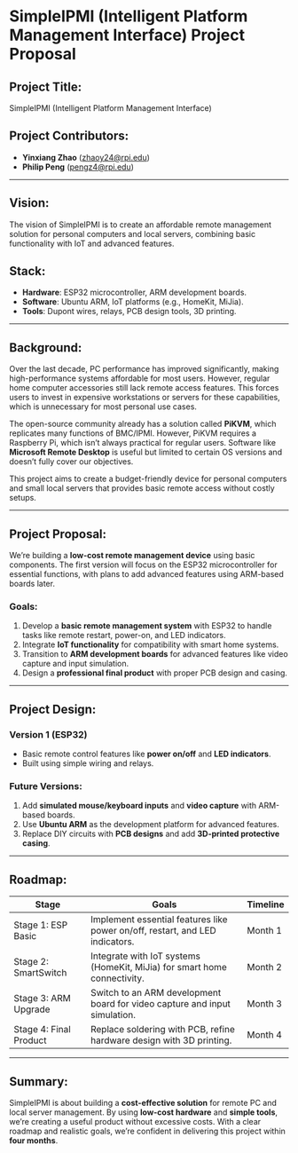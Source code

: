 # SimpleIPMI (Intelligent Platform Management Interface) Project Proposal

## Project Title:
SimpleIPMI (Intelligent Platform Management Interface)

## Project Contributors:
- **Yinxiang Zhao** (zhaoy24@rpi.edu)
- **Philip Peng** (pengz4@rpi.edu)

---

## Vision:
The vision of SimpleIPMI is to create an affordable remote management solution for personal computers and local servers, combining basic functionality with IoT and advanced features.

## Stack:
- **Hardware**: ESP32 microcontroller, ARM development boards.
- **Software**: Ubuntu ARM, IoT platforms (e.g., HomeKit, MiJia).
- **Tools**: Dupont wires, relays, PCB design tools, 3D printing.

---

## Background:
Over the last decade, PC performance has improved significantly, making high-performance systems affordable for most users. However, regular home computer accessories still lack remote access features. This forces users to invest in expensive workstations or servers for these capabilities, which is unnecessary for most personal use cases.

The open-source community already has a solution called **PiKVM**, which replicates many functions of BMC/IPMI. However, PiKVM requires a Raspberry Pi, which isn’t always practical for regular users. Software like **Microsoft Remote Desktop** is useful but limited to certain OS versions and doesn’t fully cover our objectives.

This project aims to create a budget-friendly device for personal computers and small local servers that provides basic remote access without costly setups.

---

## Project Proposal:
We’re building a **low-cost remote management device** using basic components. The first version will focus on the ESP32 microcontroller for essential functions, with plans to add advanced features using ARM-based boards later.

### Goals:
1. Develop a **basic remote management system** with ESP32 to handle tasks like remote restart, power-on, and LED indicators.
2. Integrate **IoT functionality** for compatibility with smart home systems.
3. Transition to **ARM development boards** for advanced features like video capture and input simulation.
4. Design a **professional final product** with proper PCB design and casing.

---

## Project Design:
### **Version 1 (ESP32)**
- Basic remote control features like **power on/off** and **LED indicators**.
- Built using simple wiring and relays.

### **Future Versions:**
1. Add **simulated mouse/keyboard inputs** and **video capture** with ARM-based boards.
2. Use **Ubuntu ARM** as the development platform for advanced features.
3. Replace DIY circuits with **PCB designs** and add **3D-printed protective casing**.

---

## Roadmap:

| Stage | Goals | Timeline |
|--------|-----------------|----------------------------------------------------------------------------------------|
|   Stage 1: ESP Basic     | Implement essential features like power on/off, restart, and LED indicators. | Month 1 |
|   Stage 2: SmartSwitch   | Integrate with IoT systems (HomeKit, MiJia) for smart home connectivity.     | Month 2 |
|   Stage 3: ARM Upgrade   | Switch to an ARM development board for video capture and input simulation.   | Month 3 |
|   Stage 4: Final Product | Replace soldering with PCB, refine hardware design with 3D printing.         | Month 4 |

---

## Summary:
SimpleIPMI is about building a **cost-effective solution** for remote PC and local server management. By using **low-cost hardware** and **simple tools**, we’re creating a useful product without excessive costs. With a clear roadmap and realistic goals, we’re confident in delivering this project within **four months**.
